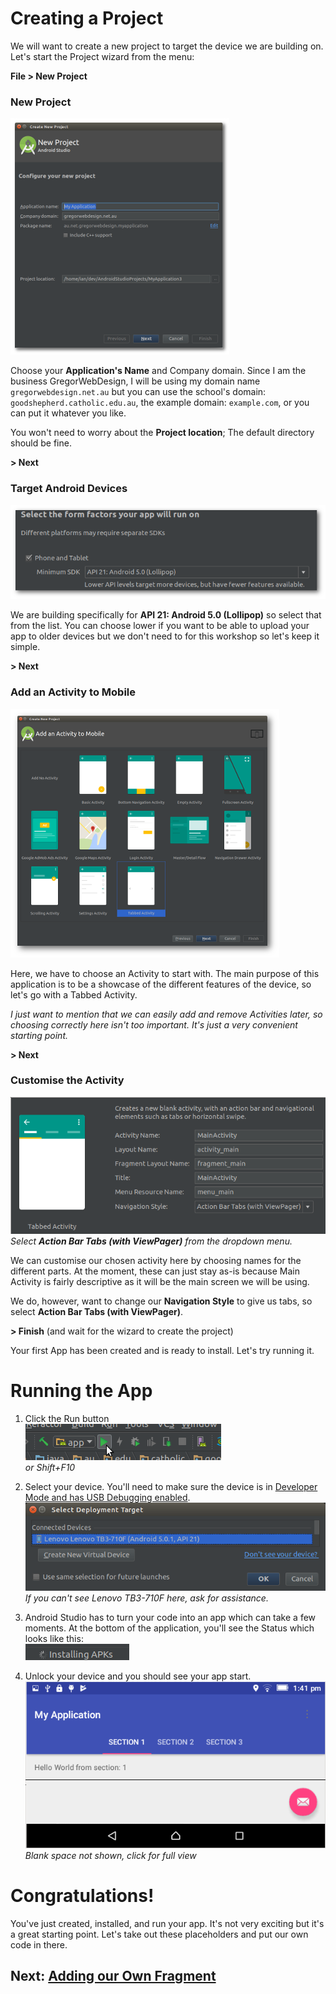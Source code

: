 Creating a Project
==================

We will want to create a new project to target the device we are building on. Let's start the Project wizard from the menu:

**File > New Project**

### New Project

[![Android Studio Create New Project wizard](images/pv_new_project.png)](images/new_project.png)

Choose your **Application's Name** and Company domain. Since I am the business GregorWebDesign, I will be using my domain name `gregorwebdesign.net.au` but you can use the school's domain: `goodshepherd.catholic.edu.au`, the example domain: `example.com`, or you can put it whatever you like. 

You won't need to worry about the **Project location**; The default directory should be fine.

**> Next**

### Target Android Devices

[![Select Phone and Tablet Target API 21](images/new_project_target.png)](images/new_project_target.png)

We are building specifically for **API 21: Android 5.0 (Lollipop)** so select that from the list. You can choose lower if you want to be able to upload your app to older devices but we don't need to for this workshop so let's keep it simple.

**> Next**

### Add an Activity to Mobile

[![Select your primary Activity](images/pv_new_project_activity.png)](images/new_project_activity.png)

Here, we have to choose an Activity to start with. The main purpose of this application is to be a showcase of the different features of the device, so let's go with a Tabbed Activity.

*I just want to mention that we can easily add and remove Activities later, so choosing correctly here isn't too important. It's just a very convenient starting point.*

**> Next**

### Customise the Activity

[![Customise the Activity](images/new_project_customise_activity.png)](images/new_project_customise_activity.png)  
*Select **Action Bar Tabs (with ViewPager)** from the dropdown menu.*

We can customise our chosen activity here by choosing names for the different parts. At the moment, these can just stay as-is because Main Activity is fairly descriptive as it will be the main screen we will be using.

We do, however, want to change our **Navigation Style** to give us tabs, so select **Action Bar Tabs (with ViewPager)**.

**> Finish** (and wait for the wizard to create the project)

Your first App has been created and is ready to install. Let's try running it.

# Running the App

1) Click the Run button  
[![Click the Run button](images/run.png)](images/run.png)  
*or Shift+F10*

2) Select your device. You'll need to make sure the device is in [Developer Mode and has USB Debugging enabled](https://www.simplehelp.net/2015/06/16/how-to-enable-usb-debugging-in-android-5-x-lollipop/).  
[![Select our connected Tablet](images/target.png)](images/target.png)  
*If you can't see Lenovo TB3-710F here, ask for assistance.*

3) Android Studio has to turn your code into an app which can take a few moments. At the bottom of the application, you'll see the Status which looks like this:  
[![You'll see a loading spinner at the bottom of the page](images/status_installing_apks.png)](images/status_installing_apks.png)

4) Unlock your device and you should see your app start.  
[![Hello World - Our app is now running!](images/pv_hello_world.png)](images/hello_world.png)  
*Blank space not shown, click for full view*

# Congratulations!

You've just created, installed, and run your app. It's not very exciting but it's a great starting point. Let's take out these placeholders and put our own code in there.

## Next: [Adding our Own Fragment](//todo)